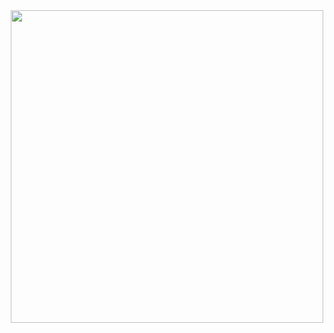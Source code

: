 
<div id="header" align="center">
  <img src="https://media3.giphy.com/media/BHNfhgU63qrks/giphy.gif?cid=ecf05e470i6uaq78rbna3kuufxr2bzufvpekvxi2kgplh5ru&ep=v1_gifs_search&rid=giphy.gif&ct=g" width="500"/>
</div>

<!--
**IbraheemAlquraishy/IbraheemAlquraishy** is a ✨ _special_ ✨ repository because its `README.md` (this file) appears on your GitHub profile.

Here are some ideas to get you started:

- 🔭 I’m currently working on ...
- 🌱 I’m currently learning ...
- 👯 I’m looking to collaborate on ...
- 🤔 I’m looking for help with ...
- 💬 Ask me about ...
- 📫 How to reach me: ...
- 😄 Pronouns: ...
- ⚡ Fun fact: ...
-->
